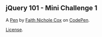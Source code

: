 jQuery 101 - Mini Challenge 1
-----------------------------


A [Pen](https://codepen.io/codinglumos/pen/dyqegOE) by [Faith Nichole Cox](https://codepen.io/codinglumos) on [CodePen](https://codepen.io).

[License](https://codepen.io/license/pen/dyqegOE).